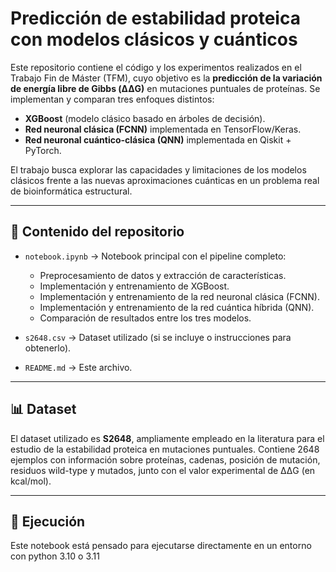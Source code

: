 # Predicción de estabilidad proteica con modelos clásicos y cuánticos  

Este repositorio contiene el código y los experimentos realizados en el Trabajo Fin de Máster (TFM), cuyo objetivo es la **predicción de la variación de energía libre de Gibbs (ΔΔG)** en mutaciones puntuales de proteínas. Se implementan y comparan tres enfoques distintos:  

- **XGBoost** (modelo clásico basado en árboles de decisión).  
- **Red neuronal clásica (FCNN)** implementada en TensorFlow/Keras.  
- **Red neuronal cuántico-clásica (QNN)** implementada en Qiskit + PyTorch.  

El trabajo busca explorar las capacidades y limitaciones de los modelos clásicos frente a las nuevas aproximaciones cuánticas en un problema real de bioinformática estructural.  

---

## 📂 Contenido del repositorio  

- `notebook.ipynb` → Notebook principal con el pipeline completo:  
  - Preprocesamiento de datos y extracción de características.  
  - Implementación y entrenamiento de XGBoost.  
  - Implementación y entrenamiento de la red neuronal clásica (FCNN).  
  - Implementación y entrenamiento de la red cuántica híbrida (QNN).  
  - Comparación de resultados entre los tres modelos.  

- `s2648.csv` → Dataset utilizado (si se incluye o instrucciones para obtenerlo).  
- `README.md` → Este archivo.  

---

## 📊 Dataset  

El dataset utilizado es **S2648**, ampliamente empleado en la literatura para el estudio de la estabilidad proteica en mutaciones puntuales. Contiene 2648 ejemplos con información sobre proteínas, cadenas, posición de mutación, residuos wild-type y mutados, junto con el valor experimental de ΔΔG (en kcal/mol).  

---

## 🚀 Ejecución  

Este notebook está pensado para ejecutarse directamente en un entorno con python 3.10 o 3.11

